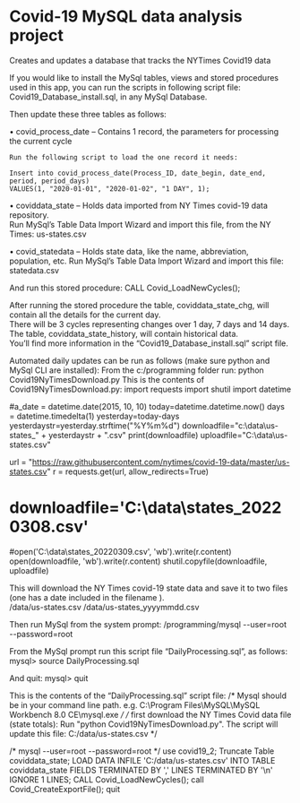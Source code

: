 # Covid-19 MySQL data analysis project
Creates and updates a database that tracks the NYTimes Covid19 data

If you would like to install the MySql tables, views and stored procedures used in this app, 
you can run the scripts in following script file: Covid19_Database_install.sql, in any MySql Database.

Then update these three tables as follows:

• covid_process_date – Contains 1 record, the parameters for processing the current cycle

    Run the following script to load the one record it needs:

    Insert into covid_process_date(Process_ID, date_begin, date_end, period, period_days)
    VALUES(1, "2020-01-01", "2020-01-02", "1 DAY", 1);

• coviddata_state – Holds data imported from NY Times covid-19 data repository.  
    Run MySql’s Table Data Import Wizard and import this file, from the NY Times:  us-states.csv

• covid_statedata – Holds state data, like the name, abbreviation, population, etc.
    Run MySql’s Table Data Import Wizard and import this file: statedata.csv

And run this stored procedure:  CALL Covid_LoadNewCycles();

After running the stored procedure the table, coviddata_state_chg, will contain all the details for the current day.  
There will be 3 cycles representing changes over 1 day, 7 days and 14 days.  
The table, coviddata_state_history, will contain historical data.  
You’ll find more information in the “Covid19_Database_install.sql” script file.  



Automated daily updates can be run as follows (make sure python and MySql CLI are installed):
From the c:/programming folder run:  python Covid19NyTimesDownload.py 
This is the contents of Covid19NyTimesDownload.py:
import requests
import shutil
import datetime

#a_date = datetime.date(2015, 10, 10)
today=datetime.datetime.now()
days = datetime.timedelta(1)
yesterday=today-days
yesterdaystr=yesterday.strftime("%Y%m%d")
downloadfile="c:\\data\\us-states_" + yesterdaystr + ".csv"
print(downloadfile)
uploadfile="C:\\data\\us-states.csv"

url = "https://raw.githubusercontent.com/nytimes/covid-19-data/master/us-states.csv"
r = requests.get(url, allow_redirects=True)

# downloadfile='C:\data\states_20220308.csv'
#open('C:\data\states_20220309.csv', 'wb').write(r.content)
open(downloadfile, 'wb').write(r.content)
shutil.copyfile(downloadfile, uploadfile)


This will download the NY Times covid-19 state data and save it to two files (one has a date included in the filename ).  
    /data/us-states.csv
    /data/us-states_yyyymmdd.csv

Then run MySql from the system prompt:
/programming/mysql --user=root --password=root
        

From the MySql prompt run this script file “DailyProcessing.sql”, as follows:
mysql> source DailyProcessing.sql
        
And quit:
mysql> quit



This is the contents of the “DailyProcessing.sql” script file:
/* Mysql should be in your command line path. e.g. C:\Program Files\MySQL\MySQL Workbench 8.0 CE\mysql.exe */
/* first download the NY Times Covid data file (state totals): Run "python Covid19NyTimesDownload.py".  The script will update this file: C:/data/us-states.csv */

/* mysql --user=root --password=root */
use covid19_2;
Truncate Table coviddata_state;
LOAD DATA INFILE     'C:/data/us-states.csv'     INTO TABLE coviddata_state    FIELDS TERMINATED BY ','     LINES TERMINATED BY '\n'    IGNORE 1 LINES;
CALL Covid_LoadNewCycles();
call Covid_CreateExportFile();
quit

